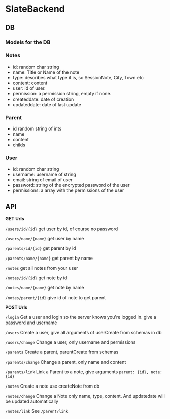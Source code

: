 # SlateBackend

## DB

### Models for the DB

### Notes
* id: random char string
* name: Title or Name of the note
* type: describes what type it is, so SessionNote, City, Town etc
* content: content
* user: id of user.
* permission: a permission string, empty if none.
* createddate: date of creation
* updateddate: date of last update

### Parent
* id random string of ints
* name
* content
* childs

### User
* id: random char string
* username: username of string
* email: string of email of user
* password: string of the encrypted password of the user
* permissions: a array with the permissions of the user

## API

**GET Urls**

`/users/id/{id}` get user by id, of course no password

`/users/name/{name}` get user by name

`/parents/id/{id}` get parent by id

`/parents/name/{name}` get parent by name

`/notes` get all notes from your user

`/notes/id/{id}` get note by id

`/notes/name/{name}` get note by name

`/notes/parent/{id}` give id of note to get parent

**POST Urls**

`/login` Get a user and login so the server knows you're logged in. give a password and username 

`/users` Create a user, give all arguments of userCreate from schemas in db

`/users/change` Change a user, only username and permissions

`/parents` Create a parent, parentCreate from schemas

`/parents/change` Change a parent, only name and content

`/parents/link` Link a Parent to a note, give arguments `parent: {id}, note: {id}`

`/notes` Create a note use createNote from db

`/notes/change` Change a Note only name, type, content. And updatedate will be updated automatically

`/notes/link` See `/parent/link`